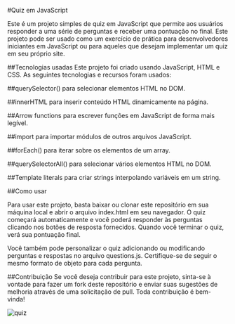 #Quiz em JavaScript

Este é um projeto simples de quiz em JavaScript que permite aos usuários responder a uma série de perguntas e receber uma pontuação no final. Este projeto pode ser usado como um exercício de prática para desenvolvedores iniciantes em JavaScript ou para aqueles que desejam implementar um quiz em seu próprio site.

##Tecnologias usadas
Este projeto foi criado usando JavaScript, HTML e CSS. As seguintes tecnologias e recursos foram usados:

##querySelector() para selecionar elementos HTML no DOM.

##innerHTML para inserir conteúdo HTML dinamicamente na página.

##Arrow functions para escrever funções em JavaScript de forma mais legível.

##import para importar módulos de outros arquivos JavaScript.

##forEach() para iterar sobre os elementos de um array.

##querySelectorAll() para selecionar vários elementos HTML no DOM.

##Template literals para criar strings interpolando variáveis em um string.

##Como usar

Para usar este projeto, basta baixar ou clonar este repositório em sua máquina local e abrir o arquivo index.html em seu navegador. O quiz começará automaticamente e você poderá responder às perguntas clicando nos botões de resposta fornecidos. Quando você terminar o quiz, verá sua pontuação final.

Você também pode personalizar o quiz adicionando ou modificando perguntas e respostas no arquivo questions.js. Certifique-se de seguir o mesmo formato de objeto para cada pergunta.

##Contribuição
Se você deseja contribuir para este projeto, sinta-se à vontade para fazer um fork deste repositório e enviar suas sugestões de melhoria através de uma solicitação de pull. Toda contribuição é bem-vinda!

![quiz](https://user-images.githubusercontent.com/109986771/228936150-85419446-1dc3-4776-839c-2923002b49f7.png)

